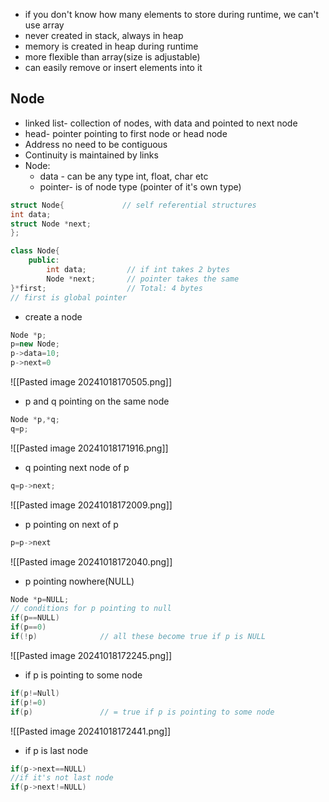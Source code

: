 - if you don't know how many elements to store during runtime, we can't use array 
- never created in stack, always in heap
- memory is created in heap during runtime 
- more flexible than array(size is adjustable)
- can easily remove or insert elements into it
## Node
- linked list- collection of nodes, with data and pointed to next node
- head- pointer pointing to first node or head node
- Address no need to be contiguous
- Continuity is maintained by links
- Node:
	- data - can be any type int, float, char etc
	- pointer- is of node type (pointer of it's own type)
```cpp
struct Node{             // self referential structures
int data;
struct Node *next;
};

class Node{
    public:
        int data;         // if int takes 2 bytes
        Node *next;       // pointer takes the same
}*first;                  // Total: 4 bytes
// first is global pointer
```
- create a node
```cpp
Node *p;
p=new Node;
p->data=10;
p->next=0
```
![[Pasted image 20241018170505.png]]
- p and q pointing on the same node
```cpp
Node *p,*q;
q=p;
```
![[Pasted image 20241018171916.png]]
 - q pointing next node of p
```cpp
q=p->next;
```
![[Pasted image 20241018172009.png]]
- p pointing on next of p
```cpp
p=p->next
```
![[Pasted image 20241018172040.png]]
- p pointing nowhere(NULL)
```cpp
Node *p=NULL;
// conditions for p pointing to null
if(p==NULL)
if(p==0)
if(!p)              // all these become true if p is NULL
```
![[Pasted image 20241018172245.png]]
- if p is pointing to some node
```cpp
if(p!=Null)
if(p!=0)
if(p)               // = true if p is pointing to some node
```
![[Pasted image 20241018172441.png]]
- if p is last node
```cpp
if(p->next==NULL)
//if it's not last node
if(p->next!=NULL)
```